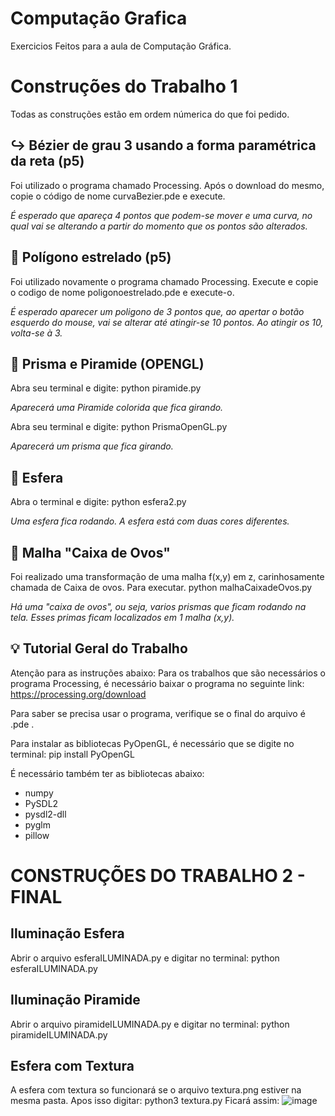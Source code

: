 # Computação Grafica
Exercicios Feitos para a aula de Computação Gráfica. 

# Construções do Trabalho 1
Todas as construções estão em ordem númerica do que foi pedido.

## ↪️ Bézier de grau 3 usando a forma paramétrica da reta (p5)
Foi utilizado o programa chamado Processing. Após o download do mesmo, copie o código de nome curvaBezier.pde e execute.

*É esperado que apareça 4 pontos que podem-se mover e uma curva, no qual vai se alterando a partir do momento que os pontos são alterados.*

## 🌟 Polígono estrelado (p5)
Foi utilizado novamente o programa chamado Processing. Execute e copie o codigo de nome poligonoestrelado.pde e execute-o.

*É esperado aparecer um poligono de 3 pontos que, ao apertar o botão esquerdo do mouse, vai se alterar até atingir-se 10 pontos. Ao atingir os 10, volta-se à 3.*

## 🔺 Prisma e Piramide (OPENGL)
Abra seu terminal e digite: python piramide.py

*Aparecerá uma Piramide colorida que fica girando.*

Abra seu terminal e digite: python PrismaOpenGL.py

*Aparecerá um prisma que fica girando.*


## 🏀 Esfera 
Abra o terminal e digite: python esfera2.py

*Uma esfera fica rodando. A esfera está com duas cores diferentes.*

## 🥚 Malha "Caixa de Ovos"

Foi realizado uma transformação de uma malha f(x,y) em z, carinhosamente chamada de Caixa de ovos. Para executar. python malhaCaixadeOvos.py

*Há uma "caixa de ovos", ou seja, varios prismas que ficam rodando na tela. Esses primas ficam localizados em 1 malha (x,y).*


## 💡 Tutorial Geral do Trabalho
Atenção para as instruções abaixo:
Para os trabalhos que são necessários o programa Processing, é necessário baixar o programa no seguinte link: https://processing.org/download


Para saber se precisa usar o programa, verifique se o final do arquivo é .pde . 

Para instalar as bibliotecas PyOpenGL, é necessário que se digite no terminal: pip install PyOpenGL

É necessário também ter as bibliotecas abaixo:
* numpy
* PySDL2
* pysdl2-dll
* pyglm
* pillow 

# CONSTRUÇÕES DO TRABALHO 2 - FINAL
## Iluminação Esfera
Abrir o arquivo esferaILUMINADA.py e digitar no terminal: python esferaILUMINADA.py

## Iluminação Piramide

Abrir o arquivo piramideILUMINADA.py e digitar no terminal: python piramideILUMINADA.py
##
## Esfera com Textura

A esfera com textura so funcionará se o arquivo textura.png estiver na mesma pasta.
Apos isso digitar: python3 textura.py
Ficará assim:
![image](https://user-images.githubusercontent.com/34262698/214825829-db3994c3-0ac2-4c84-8d03-6766a4fab1f9.png)
